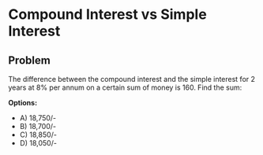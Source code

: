 # Compound Interest vs Simple Interest

## Problem

The difference between the compound interest and the simple interest for 2 years at 8% per annum on a certain sum of money is 160. Find the sum:

**Options:**
- A) 18,750/-
- B) 18,700/-
- C) 18,850/-
- D) 18,050/-
